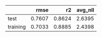 |          |   rmse |     r2 |   avg_nll |
|:---------|-------:|-------:|----------:|
| test     | 0.7607 | 0.8624 |    2.6395 |
| training | 0.7033 | 0.8885 |    2.4398 |